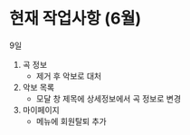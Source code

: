 # 현재 작업사항 (6월)

9일
1) 곡 정보 
    - 제거 후 악보로 대처
2) 악보 목록
    - 모달 창 제목에 상세정보에서 곡 정보로 변경
3) 마이페이지
    -  메뉴에 회원탈퇴 추가